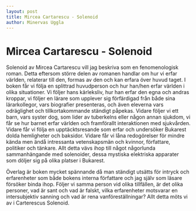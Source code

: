 ```yaml
---
layout: post
title: Mircea Cartarescu - Solenoid
author: Minervas Uggla
---
```


# Mircea Cartarescu - Solenoid 

Solenoid av Mircea Cartarescu vill jag beskriva som en fenomenologisk roman. Detta eftersom större delen av romanen handlar om hur vi erfar världen, relaterar till den, formas av den och kan erfara över huvud taget. I boken får vi följa en splittrad huvudperson och hur han/hen erfar världen i olika situationer. Vi följer hans kärleksliv, hur han erfar den egna och andras kroppar, vi följer en lärare som upplever sig förfärdigad från både sina lärarkollegor, vars biografier presenteras, och även eleverna vars odräglighet och tillkortakommande ständigt påpekas. Vidare följer vi ett barn, vars syster dog, som lider av tuberkelns eller någon annan sjukdom, vi får se hur barnet erfar världen och framförallt interaktionen med sjukvården. Vidare får vi följa en upptäcktsresande som erfar och undersöker Bukarest dolda hemligheter och baksidor. Vidare får vi låna redogörelser för mindre kända men ändå intressanta vetenskapsmän och kvinnor, författare, politiker och tänkare. Allt detta vävs ihop till något någorlunda sammanhängande med solenoider, dessa mystiska elektriska apparater som döljer sig på olika platser i Bukarest. 

Överlag är boken mycket spännande då man ständigt utsätts för intryck och erfarenheter som både bokens interna författare och jag själv som läsare försöker binda ihop. Följer vi samma person vid olika tillfällen, är det olika personer, vad är sant och vad är falskt, vilka erfarenheter motsvarar en intersubjektiv sanning och vad är rena vanföreställningar? Allt detta möts vi av i Carterescus Solenoid. 
